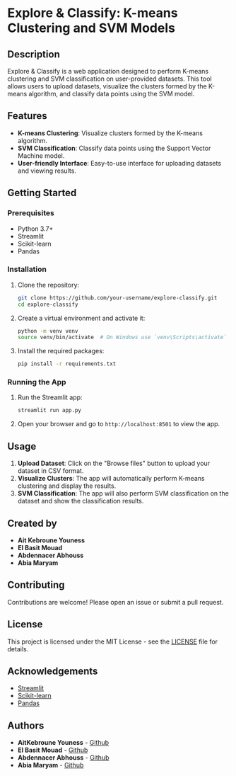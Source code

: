 # Explore & Classify: K-means Clustering and SVM Models


## Description

Explore & Classify is a web application designed to perform K-means clustering and SVM classification on user-provided datasets. This tool allows users to upload datasets, visualize the clusters formed by the K-means algorithm, and classify data points using the SVM model.

## Features

- **K-means Clustering**: Visualize clusters formed by the K-means algorithm.
- **SVM Classification**: Classify data points using the Support Vector Machine model.
- **User-friendly Interface**: Easy-to-use interface for uploading datasets and viewing results.

## Getting Started

### Prerequisites

- Python 3.7+
- Streamlit
- Scikit-learn
- Pandas

### Installation

1. Clone the repository:

    ```bash
    git clone https://github.com/your-username/explore-classify.git
    cd explore-classify
    ```

2. Create a virtual environment and activate it:

    ```bash
    python -m venv venv
    source venv/bin/activate  # On Windows use `venv\Scripts\activate`
    ```

3. Install the required packages:

    ```bash
    pip install -r requirements.txt
    ```

### Running the App

1. Run the Streamlit app:

    ```bash
    streamlit run app.py
    ```

2. Open your browser and go to `http://localhost:8501` to view the app.

## Usage

1. **Upload Dataset**: Click on the "Browse files" button to upload your dataset in CSV format.
2. **Visualize Clusters**: The app will automatically perform K-means clustering and display the results.
3. **SVM Classification**: The app will also perform SVM classification on the dataset and show the classification results.

## Created by

- **Ait Kebroune Youness**
- **El Basit Mouad**
- **Abdennacer Abhouss**
- **Abia Maryam**

## Contributing

Contributions are welcome! Please open an issue or submit a pull request.

## License

This project is licensed under the MIT License - see the [LICENSE](LICENSE) file for details.

## Acknowledgements

- [Streamlit](https://www.streamlit.io/)
- [Scikit-learn](https://scikit-learn.org/)
- [Pandas](https://pandas.pydata.org/)

## Authors

* **AitKebroune Youness**  - [Github](https://github.com/Youness-kebroune)
* **El Basit Mouad**  - [Github](https://github.com/mouadelbasit)
* **Abdennacer Abhouss**  - [Github]()
* **Abia Maryam** - [Github](https://github.com/maryamabia2024)